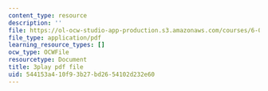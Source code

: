 ```yaml
---
content_type: resource
description: ''
file: https://ol-ocw-studio-app-production.s3.amazonaws.com/courses/6-0001-introduction-to-computer-science-and-programming-in-python-fall-2016/544153a410f93b27bd2654102d232e60_QaOHeMnpnmU.pdf
file_type: application/pdf
learning_resource_types: []
ocw_type: OCWFile
resourcetype: Document
title: 3play pdf file
uid: 544153a4-10f9-3b27-bd26-54102d232e60
---
```


